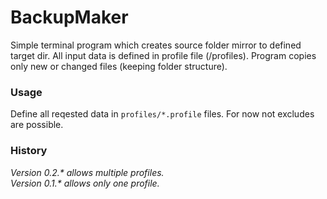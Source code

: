 # BackupMaker

Simple terminal program which creates source folder mirror to defined target dir. All input data is defined in profile file (/profiles).
Program copies only new or changed files (keeping folder structure).

### Usage

Define all reqested data in `profiles/*.profile` files.
For now not excludes are possible.

### History

_Version 0.2.* allows multiple profiles.\
Version 0.1.* allows only one profile._